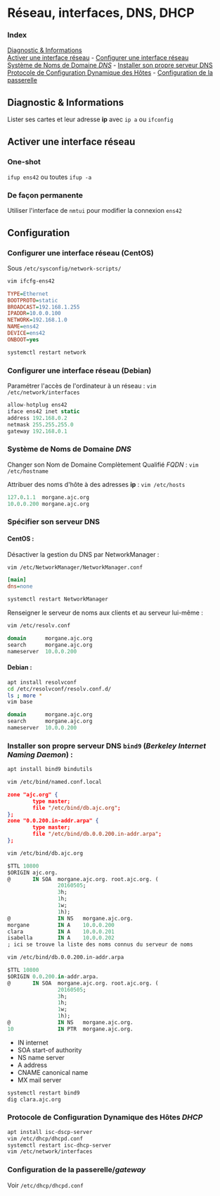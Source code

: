 # Réseau, interfaces, DNS, DHCP
### Index
[Diagnostic & Informations](#diag) <br />
[Activer une interface réseau](#ifup) - [Configurer une interface réseau](#ifcfg) <br />
[Système de Noms de Domaine *DNS*](#dns) - [Installer son propre serveur DNS](#dns_srv) <br />
[Protocole de Configuration Dynamique des Hôtes](#dhcp) - [Configuration de la passerelle](#gateway)

## <a name="diag" /> Diagnostic & Informations
Lister ses cartes et leur adresse **ip** avec `ip a` ou `ifconfig`

## <a name="ifup" />Activer une interface réseau
### One-shot
`ifup ens42` ou toutes `ifup -a`
### De façon permanente
Utiliser l'interface de `nmtui` pour modifier la connexion `ens42`

## <a name="ifcfg" />Configuration
### Configurer une interface réseau (CentOS)
Sous `/etc/sysconfig/network-scripts/`
```bash
vim ifcfg-ens42
```
```ini
TYPE=Ethernet
BOOTPROTO=static
BROADCAST=192.168.1.255
IPADDR=10.0.0.100
NETWORK=192.168.1.0
NAME=ens42
DEVICE=ens42
ONBOOT=yes
```
```bash
systemctl restart network
```
### Configurer une interface réseau (Debian)
Paramétrer l'accès de l'ordinateur à un réseau : `vim /etc/network/interfaces`
```sql
allow-hotplug ens42
iface ens42 inet static
address 192.168.0.2
netmask 255.255.255.0
gateway 192.168.0.1
```

### <a name="dns" />Système de Noms de Domaine *DNS*
Changer son Nom de Domaine Complètement Qualifié *FQDN* : `vim /etc/hostname`

Attribuer des noms d'hôte à des adresses **ip** : `vim /etc/hosts
`
```sql
127.0.1.1  morgane.ajc.org
10.0.0.200 morgane.ajc.org
```
### Spécifier son serveur DNS
#### CentOS :
Désactiver la gestion du DNS par NetworkManager :
```bash
vim /etc/NetworkManager/NetworkManager.conf
```
```ini
[main]
dns=none
```
```bash
systemctl restart NetworkManager
```

Renseigner le serveur de noms aux clients et au serveur lui-même :
```bash
vim /etc/resolv.conf
```
```sql
domain      morgane.ajc.org
search      morgane.ajc.org
nameserver  10.0.0.200
```
#### Debian :
```bash
apt install resolvconf
cd /etc/resolvconf/resolv.conf.d/
ls ; more *
vim base
```
```sql
domain      morgane.ajc.org
search      morgane.ajc.org
nameserver  10.0.0.200
```

### <a name="dns_srv" />Installer son propre serveur DNS `bind9` (*Berkeley Internet Naming Daemon*) :
```bash
apt install bind9 bindutils
```

```bash
vim /etc/bind/named.conf.local
```
```json
zone "ajc.org" {
        type master;
        file "/etc/bind/db.ajc.org";
};
zone "0.0.200.in-addr.arpa" {
        type master;
        file "/etc/bind/db.0.0.200.in-addr.arpa";
};
```

```bash
vim /etc/bind/db.ajc.org
```
```sql
$TTL 10800
$ORIGIN ajc.org.
@       IN SOA  morgane.ajc.org. root.ajc.org. (
                20160505;
                3h;
                1h;
                1w;
                1h);
@               IN NS   morgane.ajc.org.
morgane         IN A    10.0.0.200
clara           IN A    10.0.0.201
isabella        IN A    10.0.0.202
; ici se trouve la liste des noms connus du serveur de noms
```

```bash
vim /etc/bind/db.0.0.200.in-addr.arpa
```
```sql
$TTL 10800
$ORIGIN 0.0.200.in-addr.arpa.
@       IN SOA  morgane.ajc.org. root.ajc.org. (
                20160505;
                3h;
                1h;
                1w;
                1h);
@               IN NS   morgane.ajc.org.
10              IN PTR  morgane.ajc.org.
```
* IN internet
* SOA start-of authority
* NS name server
* A address
* CNAME canonical name
* MX mail server

```bash
systemctl restart bind9
dig clara.ajc.org
```

### <a name="dhcp" /> Protocole de Configuration Dynamique des Hôtes *DHCP*
```bash
apt install isc-dscp-server
vim /etc/dhcp/dhcpd.conf
systemctl restart isc-dhcp-server
vim /etc/network/interfaces
```
### <a name="gateway" /> Configuration de la passerelle/*gateway*
Voir `/etc/dhcp/dhcpd.conf`

